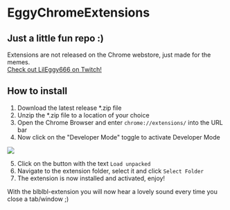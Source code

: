 # EggyChromeExtensions

## Just a little fun repo :)

Extensions are not released on the Chrome webstore, just made for the memes.  
[Check out LilEggy666 on Twitch!](https://twitch.com/lileggy666)

## How to install
1. Download the latest release *.zip file
2. Unzip the *.zip file to a location of your choice
3. Open the Chrome Browser and enter `chrome://extensions/` into the URL bar
4. Now click on the "Developer Mode" toggle to activate Developer Mode

![](https://github.com/Ohaim/EggyChromeExtensions/blob/master/assets/dev-toggle.PNG)

5. Click on the button with the text `Load unpacked`
6. Navigate to the extension folder, select it and click `Select Folder`
7. The extension is now installed and activated, enjoy!   


With the blblbl-extension you will now hear a lovely sound every time you close a tab/window ;)
